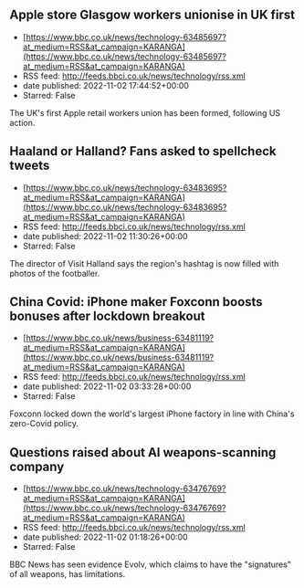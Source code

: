 ## Apple store Glasgow workers unionise in UK first
 - [https://www.bbc.co.uk/news/technology-63485697?at_medium=RSS&at_campaign=KARANGA](https://www.bbc.co.uk/news/technology-63485697?at_medium=RSS&at_campaign=KARANGA)
 - RSS feed: http://feeds.bbci.co.uk/news/technology/rss.xml
 - date published: 2022-11-02 17:44:52+00:00
 - Starred: False

The UK's first Apple retail workers union has been formed, following US action.

## Haaland or Halland? Fans asked to spellcheck tweets
 - [https://www.bbc.co.uk/news/technology-63483695?at_medium=RSS&at_campaign=KARANGA](https://www.bbc.co.uk/news/technology-63483695?at_medium=RSS&at_campaign=KARANGA)
 - RSS feed: http://feeds.bbci.co.uk/news/technology/rss.xml
 - date published: 2022-11-02 11:30:26+00:00
 - Starred: False

The director of Visit Halland says the region's hashtag is now filled with photos of the footballer.

## China Covid: iPhone maker Foxconn boosts bonuses after lockdown breakout
 - [https://www.bbc.co.uk/news/business-63481119?at_medium=RSS&at_campaign=KARANGA](https://www.bbc.co.uk/news/business-63481119?at_medium=RSS&at_campaign=KARANGA)
 - RSS feed: http://feeds.bbci.co.uk/news/technology/rss.xml
 - date published: 2022-11-02 03:33:28+00:00
 - Starred: False

Foxconn locked down the world's largest iPhone factory in line with China's zero-Covid policy.

## Questions raised about AI weapons-scanning company
 - [https://www.bbc.co.uk/news/technology-63476769?at_medium=RSS&at_campaign=KARANGA](https://www.bbc.co.uk/news/technology-63476769?at_medium=RSS&at_campaign=KARANGA)
 - RSS feed: http://feeds.bbci.co.uk/news/technology/rss.xml
 - date published: 2022-11-02 01:18:26+00:00
 - Starred: False

BBC News has seen evidence Evolv, which claims to have the "signatures" of all weapons, has limitations.
